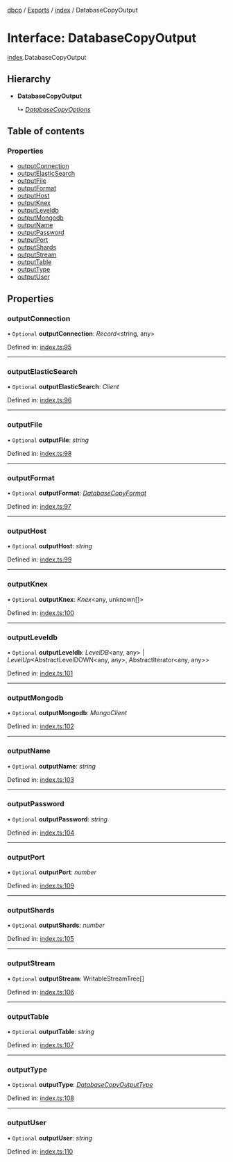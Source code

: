 [dbcp](../README.md) / [Exports](../modules.md) / [index](../modules/index.md) / DatabaseCopyOutput

# Interface: DatabaseCopyOutput

[index](../modules/index.md).DatabaseCopyOutput

## Hierarchy

- **DatabaseCopyOutput**

  ↳ [*DatabaseCopyOptions*](index.databasecopyoptions.md)

## Table of contents

### Properties

- [outputConnection](index.databasecopyoutput.md#outputconnection)
- [outputElasticSearch](index.databasecopyoutput.md#outputelasticsearch)
- [outputFile](index.databasecopyoutput.md#outputfile)
- [outputFormat](index.databasecopyoutput.md#outputformat)
- [outputHost](index.databasecopyoutput.md#outputhost)
- [outputKnex](index.databasecopyoutput.md#outputknex)
- [outputLeveldb](index.databasecopyoutput.md#outputleveldb)
- [outputMongodb](index.databasecopyoutput.md#outputmongodb)
- [outputName](index.databasecopyoutput.md#outputname)
- [outputPassword](index.databasecopyoutput.md#outputpassword)
- [outputPort](index.databasecopyoutput.md#outputport)
- [outputShards](index.databasecopyoutput.md#outputshards)
- [outputStream](index.databasecopyoutput.md#outputstream)
- [outputTable](index.databasecopyoutput.md#outputtable)
- [outputType](index.databasecopyoutput.md#outputtype)
- [outputUser](index.databasecopyoutput.md#outputuser)

## Properties

### outputConnection

• `Optional` **outputConnection**: *Record*<string, any\>

Defined in: [index.ts:95](https://github.com/wholebuzz/dbcp/blob/master/src/index.ts#L95)

___

### outputElasticSearch

• `Optional` **outputElasticSearch**: *Client*

Defined in: [index.ts:96](https://github.com/wholebuzz/dbcp/blob/master/src/index.ts#L96)

___

### outputFile

• `Optional` **outputFile**: *string*

Defined in: [index.ts:98](https://github.com/wholebuzz/dbcp/blob/master/src/index.ts#L98)

___

### outputFormat

• `Optional` **outputFormat**: [*DatabaseCopyFormat*](../enums/format.databasecopyformat.md)

Defined in: [index.ts:97](https://github.com/wholebuzz/dbcp/blob/master/src/index.ts#L97)

___

### outputHost

• `Optional` **outputHost**: *string*

Defined in: [index.ts:99](https://github.com/wholebuzz/dbcp/blob/master/src/index.ts#L99)

___

### outputKnex

• `Optional` **outputKnex**: *Knex*<any, unknown[]\>

Defined in: [index.ts:100](https://github.com/wholebuzz/dbcp/blob/master/src/index.ts#L100)

___

### outputLeveldb

• `Optional` **outputLeveldb**: *LevelDB*<any, any\> \| *LevelUp*<AbstractLevelDOWN<any, any\>, AbstractIterator<any, any\>\>

Defined in: [index.ts:101](https://github.com/wholebuzz/dbcp/blob/master/src/index.ts#L101)

___

### outputMongodb

• `Optional` **outputMongodb**: *MongoClient*

Defined in: [index.ts:102](https://github.com/wholebuzz/dbcp/blob/master/src/index.ts#L102)

___

### outputName

• `Optional` **outputName**: *string*

Defined in: [index.ts:103](https://github.com/wholebuzz/dbcp/blob/master/src/index.ts#L103)

___

### outputPassword

• `Optional` **outputPassword**: *string*

Defined in: [index.ts:104](https://github.com/wholebuzz/dbcp/blob/master/src/index.ts#L104)

___

### outputPort

• `Optional` **outputPort**: *number*

Defined in: [index.ts:109](https://github.com/wholebuzz/dbcp/blob/master/src/index.ts#L109)

___

### outputShards

• `Optional` **outputShards**: *number*

Defined in: [index.ts:105](https://github.com/wholebuzz/dbcp/blob/master/src/index.ts#L105)

___

### outputStream

• `Optional` **outputStream**: WritableStreamTree[]

Defined in: [index.ts:106](https://github.com/wholebuzz/dbcp/blob/master/src/index.ts#L106)

___

### outputTable

• `Optional` **outputTable**: *string*

Defined in: [index.ts:107](https://github.com/wholebuzz/dbcp/blob/master/src/index.ts#L107)

___

### outputType

• `Optional` **outputType**: [*DatabaseCopyOutputType*](../enums/format.databasecopyoutputtype.md)

Defined in: [index.ts:108](https://github.com/wholebuzz/dbcp/blob/master/src/index.ts#L108)

___

### outputUser

• `Optional` **outputUser**: *string*

Defined in: [index.ts:110](https://github.com/wholebuzz/dbcp/blob/master/src/index.ts#L110)
